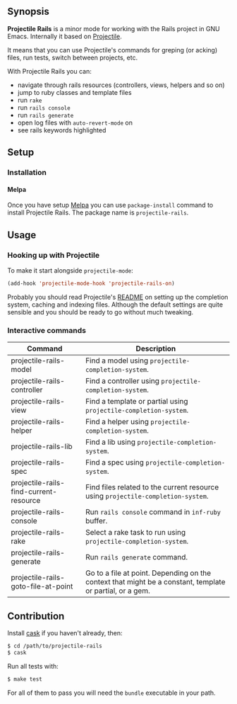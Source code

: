 ## Synopsis

**Projectile Rails** is a minor mode for working with the Rails project in GNU Emacs.
Internally it based on [Projectile](https://github.com/bbatsov/projectile).

It means that you can use Projectile's commands for greping (or acking) files, run tests, switch between projects, etc.

With Projectile Rails you can:

* navigate through rails resources (controllers, views, helpers and so on)
* jump to ruby classes and template files
* run `rake`
* run `rails console`
* run `rails generate`
* open log files with `auto-revert-mode` on
* see rails keywords highlighted

## Setup

### Installation

#### Melpa

Once you have setup [Melpa](http://melpa.milkbox.net/#/getting-started) you can use `package-install` command to install Projectile Rails. The package name is `projectile-rails`.

## Usage

### Hooking up with Projectile

To make it start alongside `projectile-mode`:

```lisp
(add-hook 'projectile-mode-hook 'projectile-rails-on)
```

Probably you should read Projectile's [README](https://github.com/bbatsov/projectile) on setting up the completion system, caching and indexing files. Although the default settings are quite sensible and you should be ready to go without much tweaking.

### Interactive commands

Command                                | Description
---------------------------------------|------------------------------------------------------------
projectile-rails-model                 | Find a model using `projectile-completion-system`.
projectile-rails-controller            | Find a controller using `projectile-completion-system`.
projectile-rails-view                  | Find a template or partial using `projectile-completion-system`.
projectile-rails-helper                | Find a helper using `projectile-completion-system`.
projectile-rails-lib                   | Find a lib using `projectile-completion-system`.
projectile-rails-spec                  | Find a spec using `projectile-completion-system`.
projectile-rails-find-current-resource | Find files related to the current resource using `projectile-completion-system`.
projectile-rails-console               | Run `rails console` command in `inf-ruby` buffer.
projectile-rails-rake                  | Select a rake task to run using `projectile-completion-system`.
projectile-rails-generate              | Run `rails generate` command.
projectile-rails-goto-file-at-point    | Go to a file at point. Depending on the context that might be a constant, template or partial, or a gem.

## Contribution

Install [cask](https://github.com/rejeep/cask.el) if you haven't already, then:

```bash
$ cd /path/to/projectile-rails
$ cask
```

Run all tests with:

```bash
$ make test
```

For all of them to pass you will need the `bundle` executable in your path.
